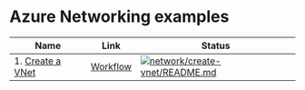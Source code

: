 # Azure Networking examples

| Name | Link | Status
| ---- | ---- | ------
| 1. [Create a VNet](create-vnet/README.md) | [Workflow](.github/workflows/network_create-vnet_README_md.yml) | [![network/create-vnet/README.md](https://github.com/Azure-Samples/java-on-azure-examples/actions/workflows/network_create-vnet_README_md.yml/badge.svg)](https://github.com/Azure-Samples/java-on-azure-examples/actions/workflows/network_create-vnet_README_md.yml)

<!-- workflow.run() 

  exit 0
  
  -->
